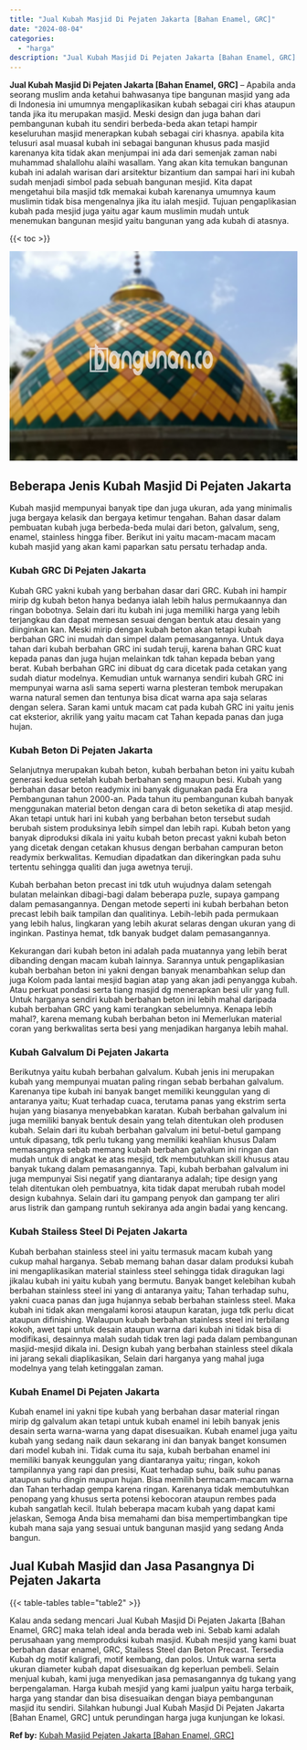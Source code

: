 ```yaml
---
title: "Jual Kubah Masjid Di Pejaten Jakarta [Bahan Enamel, GRC]"
date: "2024-08-04"
categories: 
  - "harga"
description: "Jual Kubah Masjid Di Pejaten Jakarta [Bahan Enamel, GRC]. Kalau anda sedang mencari Jual Kubah Masjid Di Pejaten Jakarta [Bahan Enamel, GRC] maka telah ide..."
---
```


**Jual Kubah Masjid Di Pejaten Jakarta \[Bahan Enamel, GRC\]** – Apabila anda seorang muslim anda ketahui bahwasanya tipe bangunan masjid yang ada di Indonesia ini umumnya mengaplikasikan kubah sebagai ciri khas ataupun tanda jika itu merupakan masjid. Meski design dan juga bahan dari pembangunan kubah itu sendiri berbeda-beda akan tetapi hampir keseluruhan masjid menerapkan kubah sebagai ciri khasnya. apabila kita telusuri asal muasal kubah ini sebagai bangunan khusus pada masjid karenanya kita tidak akan menjumpai ini ada dari semenjak zaman nabi muhammad shalallohu alaihi wasallam. Yang akan kita temukan bangunan kubah ini adalah warisan dari arsitektur bizantium dan sampai hari ini kubah sudah menjadi simbol pada sebuah bangunan mesjid. Kita dapat mengetahui bila masjid tdk memakai kubah karenanya umumnya kaum muslimin tidak bisa mengenalnya jika itu ialah mesjid. Tujuan pengaplikasian kubah pada mesjid juga yaitu agar kaum muslimin mudah untuk menemukan bangunan mesjid yaitu bangunan yang ada kubah di atasnya.

{{< toc >}}

![Jual Kubah Masjid Di Pejaten Jakarta [Bahan Enamel, GRC]](/images/jual-kubah-masjid-04.png)

## Beberapa Jenis Kubah Masjid Di Pejaten Jakarta

Kubah masjid mempunyai banyak tipe dan juga ukuran, ada yang minimalis juga bergaya kelasik dan bergaya ketimur tengahan. Bahan dasar dalam pembuatan kubah juga berbeda-beda mulai dari beton, galvalum, seng, enamel, stainless hingga fiber. Berikut ini yaitu macam-macam macam kubah masjid yang akan kami paparkan satu persatu terhadap anda.

### Kubah GRC Di Pejaten Jakarta

Kubah GRC yakni kubah yang berbahan dasar dari GRC. Kubah ini hampir mirip dg kubah beton hanya bedanya ialah lebih halus permukaannya dan ringan bobotnya. Selain dari itu kubah ini juga memiliki harga yang lebih terjangkau dan dapat memesan sesuai dengan bentuk atau desain yang diinginkan kan. Meski mirip dengan kubah beton akan tetapi kubah berbahan GRC ini mudah dan simpel dalam pemasangannya. Untuk daya tahan dari kubah berbahan GRC ini sudah teruji, karena bahan GRC kuat kepada panas dan juga hujan melainkan tdk tahan kepada beban yang berat. Kubah berbahan GRC ini dibuat dg cara dicetak pada cetakan yang sudah diatur modelnya. Kemudian untuk warnanya sendiri kubah GRC ini mempunyai warna asli sama seperti warna plesteran tembok merupakan warna natural semen dan tentunya bisa dicat warna apa saja selaras dengan selera. Saran kami untuk macam cat pada kubah GRC ini yaitu jenis cat eksterior, akrilik yang yaitu macam cat Tahan kepada panas dan juga hujan.

### Kubah Beton Di Pejaten Jakarta

Selanjutnya merupakan kubah beton, kubah berbahan beton ini yaitu kubah generasi kedua setelah kubah berbahan seng maupun besi. Kubah yang berbahan dasar beton readymix ini banyak digunakan pada Era Pembangunan tahun 2000-an. Pada tahun itu pembangunan kubah banyak menggunakan material beton dengan cara di beton seketika di atap mesjid. Akan tetapi untuk hari ini kubah yang berbahan beton tersebut sudah berubah sistem produksinya lebih simpel dan lebih rapi. Kubah beton yang banyak diproduksi dikala ini yaitu kubah beton precast yakni kubah beton yang dicetak dengan cetakan khusus dengan berbahan campuran beton readymix berkwalitas. Kemudian dipadatkan dan dikeringkan pada suhu tertentu sehingga qualiti dan juga awetnya teruji.

Kubah berbahan beton precast ini tdk utuh wujudnya dalam setengah bulatan melainkan dibagi-bagi dalam beberapa puzle, supaya gampang dalam pemasangannya. Dengan metode seperti ini kubah berbahan beton precast lebih baik tampilan dan qualitinya. Lebih-lebih pada permukaan yang lebih halus, lingkaran yang lebih akurat selaras dengan ukuran yang di inginkan. Pastinya hemat, tdk banyak budget dalam pemasangannya.

Kekurangan dari kubah beton ini adalah pada muatannya yang lebih berat dibanding dengan macam kubah lainnya. Sarannya untuk pengaplikasian kubah berbahan beton ini yakni dengan banyak menambahkan selup dan juga Kolom pada lantai mesjid bagian atap yang akan jadi penyangga kubah. Atau perkuat pondasi serta tiang masjid dg menerapkan besi ulir yang full. Untuk harganya sendiri kubah berbahan beton ini lebih mahal daripada kubah berbahan GRC yang kami terangkan sebelumnya. Kenapa lebih mahal?, karena memang kubah berbahan beton ini Memerlukan material coran yang berkwalitas serta besi yang menjadikan harganya lebih mahal.

### Kubah Galvalum Di Pejaten Jakarta

Berikutnya yaitu kubah berbahan galvalum. Kubah jenis ini merupakan kubah yang mempunyai muatan paling ringan sebab berbahan galvalum. Karenanya tipe kubah ini banyak banget memiliki keunggulan yang di antaranya yaitu; Kuat terhadap cuaca, terutama panas yang ekstrim serta hujan yang biasanya menyebabkan karatan. Kubah berbahan galvalum ini juga memiliki banyak bentuk desain yang telah ditentukan oleh produsen kubah. Selain dari itu kubah berbahan galvalum ini betul-betul gampang untuk dipasang, tdk perlu tukang yang memiliki keahlian khusus Dalam memasangnya sebab memang kubah berbahan galvalum ini ringan dan mudah untuk di angkat ke atas mesjid, tdk membutuhkan skill khusus atau banyak tukang dalam pemasangannya. Tapi, kubah berbahan galvalum ini juga mempunyai Sisi negatif yang diantaranya adalah; tipe design yang telah ditentukan oleh pembuatnya, kita tidak dapat merubah rubah model design kubahnya. Selain dari itu gampang penyok dan gampang ter aliri arus listrik dan gampang runtuh sekiranya ada angin badai yang kencang.

### Kubah Stailess Steel Di Pejaten Jakarta

Kubah berbahan stainless steel ini yaitu termasuk macam kubah yang cukup mahal harganya. Sebab memang bahan dasar dalam produksi kubah ini mengaplikasikan material stainless steel sehingga tidak diragukan lagi jikalau kubah ini yaitu kubah yang bermutu. Banyak banget kelebihan kubah berbahan stainless steel ini yang di antaranya yaitu; Tahan terhadap suhu, yakni cuaca panas dan juga hujannya sebab berbahan stainless steel. Maka kubah ini tidak akan mengalami korosi ataupun karatan, juga tdk perlu dicat ataupun difinishing. Walaupun kubah berbahan stainless steel ini terbilang kokoh, awet tapi untuk desain ataupun warna dari kubah ini tidak bisa di modifikasi, desainnya malah sudah tidak tren lagi pada dalam pembangunan masjid-mesjid dikala ini. Design kubah yang berbahan stainless steel dikala ini jarang sekali diaplikasikan, Selain dari harganya yang mahal juga modelnya yang telah ketinggalan zaman.

### Kubah Enamel Di Pejaten Jakarta

Kubah enamel ini yakni tipe kubah yang berbahan dasar material ringan mirip dg galvalum akan tetapi untuk kubah enamel ini lebih banyak jenis desain serta warna-warna yang dapat disesuaikan. Kubah enamel juga yaitu kubah yang sedang naik daun sekarang ini dan banyak banget konsumen dari model kubah ini. Tidak cuma itu saja, kubah berbahan enamel ini memiliki banyak keunggulan yang diantaranya yaitu; ringan, kokoh tampilannya yang rapi dan presisi, Kuat terhadap suhu, baik suhu panas ataupun suhu dingin maupun hujan. Bisa memilih bermacam-macam warna dan Tahan terhadap gempa karena ringan. Karenanya tidak membutuhkan penopang yang khusus serta potensi kebocoran ataupun rembes pada kubah sangatlah kecil. Itulah beberapa macam kubah yang dapat kami jelaskan, Semoga Anda bisa memahami dan bisa mempertimbangkan tipe kubah mana saja yang sesuai untuk bangunan masjid yang sedang Anda bangun.

## Jual Kubah Masjid dan Jasa Pasangnya Di Pejaten Jakarta

{{< table-tables table="table2" >}}

Kalau anda sedang mencari Jual Kubah Masjid Di Pejaten Jakarta \[Bahan Enamel, GRC\] maka telah ideal anda berada web ini. Sebab kami adalah perusahaan yang memproduksi kubah masjid. Kubah mesjid yang kami buat berbahan dasar enamel, GRC, Stailess Steel dan Beton Precast. Tersedia Kubah dg motif kaligrafi, motif kembang, dan polos. Untuk warna serta ukuran diameter kubah dapat disesuaikan dg keperluan pembeli. Selain menjual kubah, kami juga menyedikan jasa pemasangannya dg tukang yang berpengalaman. Harga kubah mesjid yang kami jualpun yaitu harga terbaik, harga yang standar dan bisa disesuaikan dengan biaya pembangunan masjid itu sendiri. Silahkan hubungi Jual Kubah Masjid Di Pejaten Jakarta \[Bahan Enamel, GRC\] untuk perundingan harga juga kunjungan ke lokasi.

**Ref by:** [Kubah Masjid Pejaten Jakarta [Bahan Enamel, GRC]](https://id.wikipedia.org/wiki/Kubah)
